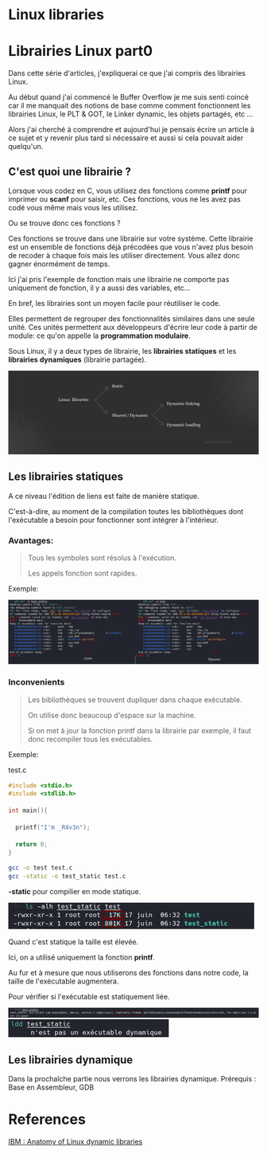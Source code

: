 # Linux libraries

# Librairies Linux part0
<!--more-->

Dans cette série d'articles, j'expliquerai ce que j'ai compris des librairies Linux.

Au début quand j'ai commencé le Buffer Overflow je me suis senti coincé car il me manquait des notions de base comme comment fonctionnent les librairies Linux, le PLT & GOT, le Linker dynamic, les objets partagés, etc ...

Alors j'ai cherché à comprendre et aujourd'hui je pensais écrire un article à ce sujet et y revenir plus tard si nécessaire et aussi si cela pouvait aider quelqu'un.


## C'est quoi une librairie ?

Lorsque vous codez en C, vous utilisez des fonctions comme **printf** pour imprimer ou **scanf** pour saisir, etc.
Ces fonctions, vous ne les avez pas codé vous même mais vous les utilisez.

Ou se trouve donc ces fonctions ?

Ces fonctions se trouve dans une librairie sur votre système.
Cette librairie est un ensemble de fonctions déjà précodées que vous n'avez plus besoin de recoder à chaque fois mais les utiliser directement. Vous allez donc gagner énormément de temps.

Ici j'ai pris l'exemple de fonction mais une librairie ne comporte pas uniquement de fonction, il y a aussi des variables, etc...

En bref, les librairies sont un moyen facile pour réutiliser le code.

Elles permettent de regrouper des fonctionnalités similaires dans une seule unité.
Ces unités permettent aux développeurs d'écrire leur code à partir de module: ce qu'on appelle la **programmation modulaire**.

Sous Linux, il y a deux types de librairie, les **librairies statiques** et les **librairies dynamiques** (librairie partagée).

![Librairie](datas/pin.jpg)

##  Les librairies statiques


A ce niveau l'édition de liens est faite de manière statique.

C'est-à-dire, au moment de la compilation toutes les bibliothèques dont l'exécutable a besoin pour fonctionner sont intégrer à l'intérieur.


### Avantages:

> Tous les symboles sont résolus à l'exécution.
>
>Les appels fonction sont rapides.

Exemple:

![resolv](datas/resolv.png)


### Inconvenients

>Les bibliothèques se trouvent dupliquer dans chaque exécutable.
>
>On utilise donc beaucoup d'espace sur la machine.
>
>Si on met à jour la fonction printf dans la librairie par exemple, il faut donc recompiler tous les exécutables.

Exemple:

test.c

```c
#include <stdio.h>
#include <stdlib.h>

int main(){

  printf("I'm _R4v3n");

  return 0;
}
```


```sh
gcc -o test test.c
gcc -static -o test_static test.c
```
**-static** pour compilier en mode statique.

![SIZE](datas/size.png)

Quand c'est statique la taille est élevée.

Ici, on a utilisé uniquement la fonction **printf**.

Au fur et à mesure que nous utiliserons des fonctions dans notre code, la taille de l'exécutable augmentera.


Pour vérifier si l'exécutable est statiquement liée.

![FILE](datas/ver.png)
![LDD](datas/ldd.png)


##  Les librairies dynamique

Dans la prochaîche partie nous verrons les librairies dynamique.
Prérequis : Base en Assembleur, GDB





# References

[IBM : Anatomy of Linux dynamic libraries](https://developer.ibm.com/tutorials/l-dynamic-libraries/)

